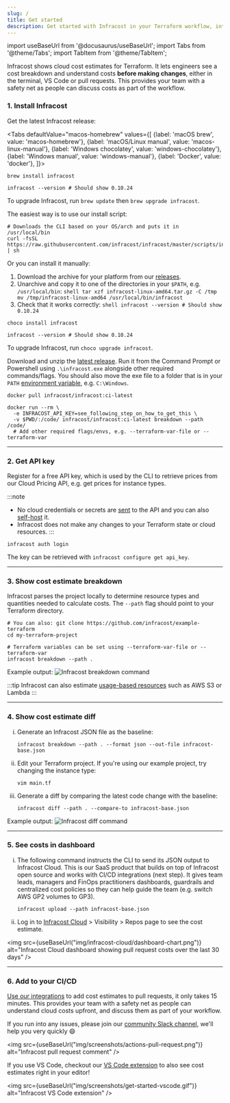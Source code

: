 ```yaml
---
slug: /
title: Get started
description: Get started with Infracost in your Terraform workflow, integrate it into your CI pipeline and view cost estimates for your AWS/Azure/Google infrastructure.
---
```


import useBaseUrl from '@docusaurus/useBaseUrl';
import Tabs from '@theme/Tabs';
import TabItem from '@theme/TabItem';

Infracost shows cloud cost estimates for Terraform. It lets engineers see a cost breakdown and understand costs **before making changes**, either in the terminal, VS Code or pull requests. This provides your team with a safety net as people can discuss costs as part of the workflow.

### 1. Install Infracost
Get the latest Infracost release:

<Tabs
  defaultValue="macos-homebrew"
  values={[
    {label: 'macOS brew', value: 'macos-homebrew'},
    {label: 'macOS/Linux manual', value: 'macos-linux-manual'},
    {label: 'Windows chocolatey', value: 'windows-chocolatey'},
    {label: 'Windows manual', value: 'windows-manual'},
    {label: 'Docker', value: 'docker'},
]}>
  <TabItem value="macos-homebrew">

  ```shell
  brew install infracost

  infracost --version # Should show 0.10.24
  ```

  To upgrade Infracost, run `brew update` then `brew upgrade infracost`.

  </TabItem>
  <TabItem value="macos-linux-manual">

  The easiest way is to use our install script:
  ```shell
  # Downloads the CLI based on your OS/arch and puts it in /usr/local/bin
  curl -fsSL https://raw.githubusercontent.com/infracost/infracost/master/scripts/install.sh | sh
  ```

  Or you can install it manually:
  1. Download the archive for your platform from our [releases](https://github.com/infracost/infracost/releases/latest).
  2. Unarchive and copy it to one of the directories in your `$PATH`, e.g. `/usr/local/bin`:
    ```shell
    tar xzf infracost-linux-amd64.tar.gz -C /tmp
    mv /tmp/infracost-linux-amd64 /usr/local/bin/infracost
    ```
  3. Check that it works correctly:
    ```shell
    infracost --version # Should show 0.10.24
    ```


  </TabItem>
  <TabItem value="windows-chocolatey">

  ```shell
  choco install infracost

  infracost --version # Should show 0.10.24
  ```

  To upgrade Infracost, run `choco upgrade infracost`.

  </TabItem>
  <TabItem value="windows-manual">

  Download and unzip the [latest release](https://github.com/infracost/infracost/releases/latest/download/infracost-windows-amd64.zip). Run it from the Command Prompt or Powershell using `.\infracost.exe` alongside other required commands/flags. You should also move the exe file to a folder that is in your `PATH` [environment variable](https://stackoverflow.com/questions/1618280/where-can-i-set-path-to-make-exe-on-windows), e.g. `C:\Windows`.

  </TabItem>
  <TabItem value="docker">

  ```shell
  docker pull infracost/infracost:ci-latest

  docker run --rm \
    -e INFRACOST_API_KEY=see_following_step_on_how_to_get_this \
    -v $PWD/:/code/ infracost/infracost:ci-latest breakdown --path /code/
    # Add other required flags/envs, e.g. --terraform-var-file or --terraform-var
  ```

  </TabItem>
</Tabs>

---

### 2. Get API key
Register for a free API key, which is used by the CLI to retrieve prices from our Cloud Pricing API, e.g. get prices for instance types.

:::note
- No cloud credentials or secrets are [sent](/docs/faq/#what-data-is-sent-to-the-cloud-pricing-api) to the API and you can also [self-host](/docs/cloud_pricing_api/self_hosted/) it.
- Infracost does not make any changes to your Terraform state or cloud resources.
:::

```shell
infracost auth login
```

The key can be retrieved with `infracost configure get api_key`.

---

### 3. Show cost estimate breakdown
Infracost parses the project locally to determine resource types and quantities needed to calculate costs. The `--path` flag should point to your Terraform directory.

```shell
# You can also: git clone https://github.com/infracost/example-terraform
cd my-terraform-project
```

```shell
# Terraform variables can be set using --terraform-var-file or --terraform-var
infracost breakdown --path .
```

<p>
Example output:
<img src={useBaseUrl("img/screenshots/get-started-breakdown.png")} alt="Infracost breakdown command" />
</p>

:::tip
Infracost can also estimate [usage-based resources](/docs/features/usage_based_resources/) such as AWS S3 or Lambda
:::

---

### 4. Show cost estimate diff

<ol type="i">
  <li>Generate an Infracost JSON file as the baseline:</li>

  ```shell
  infracost breakdown --path . --format json --out-file infracost-base.json
  ```

  <li>Edit your Terraform project. If you're using our example project, try changing the instance type:</li>

  ```shell
  vim main.tf
  ```

  <li>Generate a diff by comparing the latest code change with the baseline:</li>

  ```shell
  infracost diff --path . --compare-to infracost-base.json
  ```
</ol>

<p>
Example output:
<img src={useBaseUrl("img/screenshots/get-started-diff.png")} alt="Infracost diff command" />
</p>

---

### 5. See costs in dashboard

<ol type="i">
  <li>The following command instructs the CLI to send its JSON output to Infracost Cloud. This is our SaaS product that builds on top of Infracost open source and works with CI/CD integrations (next step). It gives team leads, managers and FinOps practitioners dashboards, guardrails and centralized cost policies so they can help guide the team (e.g. switch AWS GP2 volumes to GP3).</li>

  ```shell
  infracost upload --path infracost-base.json
  ```

  <li>
    Log in to <a href="https://dashboard.infracost.io">Infracost Cloud</a> > Visibility > Repos page to see the cost estimate.
  </li>
</ol>

<img src={useBaseUrl("img/infracost-cloud/dashboard-chart.png")} alt="Infracost Cloud dashboard showing pull request costs over the last 30 days" />

---

### 6. Add to your CI/CD
[Use our integrations](/docs/integrations/cicd) to add cost estimates to pull requests, it only takes 15 minutes. This provides your team with a safety net as people can understand cloud costs upfront, and discuss them as part of your workflow.

If you run into any issues, please join our [community Slack channel](https://www.infracost.io/community-chat), we'll help you very quickly 😄

<img src={useBaseUrl("img/screenshots/actions-pull-request.png")} alt="Infracost pull request comment" />

If you use VS Code, checkout our [VS Code extension](https://github.com/infracost/vscode-infracost/) to also see cost estimates right in your editor!

<img src={useBaseUrl("img/screenshots/get-started-vscode.gif")} alt="Infracost VS Code extension" />

